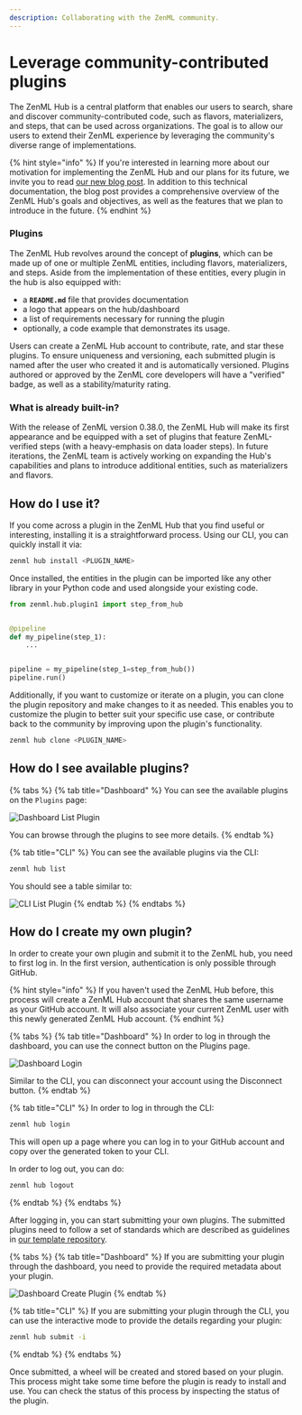 ```yaml
---
description: Collaborating with the ZenML community.
---
```


# Leverage community-contributed plugins

The ZenML Hub is a central platform that enables our users to search, share and discover community-contributed code, such as flavors, materializers, and steps, that can be used across organizations. The goal is to allow our users to extend their ZenML experience by leveraging the community's diverse range of implementations.

{% hint style="info" %}
If you're interested in learning more about our motivation for implementing the ZenML Hub and our plans for its future, we invite you to read [our new blog post](https://blog.zenml.io/zenml-hub-launch). In addition to this technical documentation, the blog post provides a comprehensive overview of the ZenML Hub's goals and objectives, as well as the features that we plan to introduce in the future.
{% endhint %}

### Plugins <a href="#plugins" id="plugins"></a>

The ZenML Hub revolves around the concept of **plugins**, which can be made up of one or multiple ZenML entities, including flavors, materializers, and steps. Aside from the implementation of these entities, every plugin in the hub is also equipped with:

* a **`README.md`** file that provides documentation
* a logo that appears on the hub/dashboard
* a list of requirements necessary for running the plugin
* optionally, a code example that demonstrates its usage.

Users can create a ZenML Hub account to contribute, rate, and star these plugins. To ensure uniqueness and versioning, each submitted plugin is named after the user who created it and is automatically versioned. Plugins authored or approved by the ZenML core developers will have a "verified" badge, as well as a stability/maturity rating.

### What is already built-in? <a href="#what-is-already-built-in" id="what-is-already-built-in"></a>

With the release of ZenML version 0.38.0, the ZenML Hub will make its first appearance and be equipped with a set of plugins that feature ZenML-verified steps (with a heavy-emphasis on data loader steps). In future iterations, the ZenML team is actively working on expanding the Hub's capabilities and plans to introduce additional entities, such as materializers and flavors.

## How do I use it?

If you come across a plugin in the ZenML Hub that you find useful or interesting, installing it is a straightforward process. Using our CLI, you can quickly install it via:

```bash
zenml hub install <PLUGIN_NAME>
```

Once installed, the entities in the plugin can be imported like any other library in your Python code and used alongside your existing code.

```python
from zenml.hub.plugin1 import step_from_hub


@pipeline
def my_pipeline(step_1):
    ...


pipeline = my_pipeline(step_1=step_from_hub())
pipeline.run()
```

Additionally, if you want to customize or iterate on a plugin, you can clone the plugin repository and make changes to it as needed. This enables you to customize the plugin to better suit your specific use case, or contribute back to the community by improving upon the plugin's functionality.

```bash
zenml hub clone <PLUGIN_NAME>
```

## How do I see available plugins?

{% tabs %}
{% tab title="Dashboard" %}
You can see the available plugins on the `Plugins` page:

![Dashboard List Plugin](../starter-guide/broken-reference)

You can browse through the plugins to see more details.
{% endtab %}

{% tab title="CLI" %}
You can see the available plugins via the CLI:

```bash
zenml hub list
```

You should see a table similar to:

![CLI List Plugin](../starter-guide/broken-reference)
{% endtab %}
{% endtabs %}

## How do I create my own plugin?

In order to create your own plugin and submit it to the ZenML hub, you need to first log in. In the first version, authentication is only possible through GitHub.

{% hint style="info" %}
If you haven't used the ZenML Hub before, this process will create a ZenML Hub account that shares the same username as your GitHub account. It will also associate your current ZenML user with this newly generated ZenML Hub account.
{% endhint %}

{% tabs %}
{% tab title="Dashboard" %}
In order to log in through the dashboard, you can use the connect button on the Plugins page.

![Dashboard Login](../starter-guide/broken-reference)

Similar to the CLI, you can disconnect your account using the Disconnect button.
{% endtab %}

{% tab title="CLI" %}
In order to log in through the CLI:

```bash
zenml hub login
```

This will open up a page where you can log in to your GitHub account and copy over the generated token to your CLI.

In order to log out, you can do:

```bash
zenml hub logout
```
{% endtab %}
{% endtabs %}

After logging in, you can start submitting your own plugins. The submitted plugins need to follow a set of standards which are described as guidelines in [our template repository](https://github.com/zenml-io/zenml-hub-plugin-template).

{% tabs %}
{% tab title="Dashboard" %}
If you are submitting your plugin through the dashboard, you need to provide the required metadata about your plugin.

![Dashboard Create Plugin](../starter-guide/broken-reference)
{% endtab %}

{% tab title="CLI" %}
If you are submitting your plugin through the CLI, you can use the interactive mode to provide the details regarding your plugin:

```bash
zenml hub submit -i
```
{% endtab %}
{% endtabs %}

Once submitted, a wheel will be created and stored based on your plugin. This process might take some time before the plugin is ready to install and use. You can check the status of this process by inspecting the status of the plugin.
